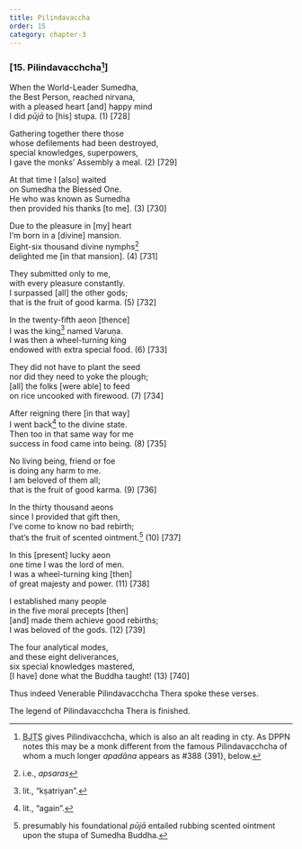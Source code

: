 ```yaml
---
title: Pilindavaccha
order: 15
category: chapter-3
---
```


### \[15. Pilindava<span class="diacritics" data-state="on">c</span><span class="no-diacritics" data-state="off">ch</span>cha[^1]\]

When the World-Leader Sumedha,  
the Best Person, reached nirvana,  
with a pleased heart \[and\] happy mind  
I did *pūjā* to \[his\] stupa. (1) \[728\]

Gathering together there those  
whose defilements had been destroyed,  
special knowledges, superpowers,  
I gave the monks’ Assembly a meal. (2) \[729\]

At that time I \[also\] waited  
on Sumedha the Blessed One.  
He who was known as Sumedha  
then provided his thanks \[to me\]. (3) \[730\]

Due to the pleasure in \[my\] heart  
I‘m born in a \[divine\] mansion.  
Eight-six thousand divine nymphs[^2]  
delighted me \[in that mansion\]. (4) \[731\]

They submitted only to me,  
with every pleasure constantly.  
I surpassed \[all\] the other gods;  
that is the fruit of good karma. (5) \[732\]

In the twenty-fifth aeon \[thence\]  
I was the king[^3] named Varuṇa.  
I was then a wheel-turning king  
endowed with extra special food. (6) \[733\]

They did not have to plant the seed  
nor did they need to yoke the plough;  
\[all\] the folks \[were able\] to feed  
on rice uncooked with firewood. (7) \[734\]

After reigning there \[in that way\]  
I went back[^4] to the divine state.  
Then too in that same way for me  
success in food came into being. (8) \[735\]

No living being, friend or foe  
is doing any harm to me.  
I am beloved of them all;  
that is the fruit of good karma. (9) \[736\]

In the thirty thousand aeons  
since I provided that gift then,  
I’ve come to know no bad rebirth;  
that’s the fruit of scented ointment.[^5] (10) \[737\]

In this \[present\] lucky aeon  
one time I was the lord of men.  
I was a wheel-turning king \[then\]  
of great majesty and power. (11) \[738\]

I established many people  
in the five moral precepts \[then\]  
\[and\] made them achieve good rebirths;  
I was beloved of the gods. (12) \[739\]

The four analytical modes,  
and these eight deliverances,  
six special knowledges mastered,  
\[I have\] done what the Buddha taught! (13) \[740\]

Thus indeed Venerable Pilindava<span class="diacritics" data-state="on">c</span><span class="no-diacritics" data-state="off">ch</span>cha Thera spoke these verses.

The legend of Pilindava<span class="diacritics" data-state="on">c</span><span class="no-diacritics" data-state="off">ch</span>cha Thera is finished.

[^1]: <abbr title="Buddha Jayanthi Tripitaka Series">BJTS</abbr> gives Pilindiva<span class="diacritics" data-state="on">c</span><span class="no-diacritics" data-state="off">ch</span>cha, which is also an alt reading in cty. As DPPN notes this may be a monk different from the famous Pilindava<span class="diacritics" data-state="on">c</span><span class="no-diacritics" data-state="off">ch</span>cha of whom a much longer *apadāna* appears as \#388 {391}, below.

[^2]: i.e., *apsaras*

[^3]: lit., “kṣatriyan”.

[^4]: lit., “again”.

[^5]: presumably his foundational *pūjā* entailed rubbing scented ointment upon the stupa of Sumedha Buddha.
